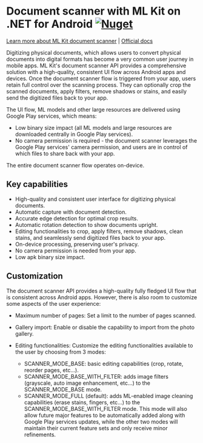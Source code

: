 ﻿# Document scanner with ML Kit on .NET for Android [![Nuget](https://img.shields.io/nuget/v/MLKitDocumentScanner)](https://www.nuget.org/packages/Xamarin.Google.MLKit.DocumentScanner)
[Learn more about ML Kit document scanner](https://developers.google.com/ml-kit/vision/doc-scanner) | [Official docs](https://developers.google.com/ml-kit/vision/doc-scanner/android)

Digitizing physical documents, which allows users to convert physical documents into digital formats has become a very common user journey in mobile apps. ML Kit's document scanner API provides a comprehensive solution with a high-quality, consistent UI flow across Android apps and devices. Once the document scanner flow is triggered from your app, users retain full control over the scanning process. They can optionally crop the scanned documents, apply filters, remove shadows or stains, and easily send the digitized files back to your app.

The UI flow, ML models and other large resources are delivered using Google Play services, which means:

- Low binary size impact (all ML models and large resources are downloaded centrally in Google Play services).
- No camera permission is required - the document scanner leverages the Google Play services' camera permission, and users are in control of which files to share back with your app.

The entire document scanner flow operates on-device.

## Key capabilities
- High-quality and consistent user interface for digitizing physical documents.
- Automatic capture with document detection.
- Accurate edge detection for optimal crop results.
- Automatic rotation detection to show documents upright.
- Editing functionalities to crop, apply filters, remove shadows, clean stains, and seamlessly send digitized files back to your app.
- On-device processing, preserving user's privacy.
- No camera permission is needed from your app.
- Low apk binary size impact.

## Customization
The document scanner API provides a high-quality fully fledged UI flow that is consistent across Android apps. However, there is also room to customize some aspects of the user experience:

- Maximum number of pages:
Set a limit to the number of pages scanned.

- Gallery import:
Enable or disable the capability to import from the photo gallery.

- Editing functionalities:
Customize the editing functionalities available to the user by choosing from 3 modes:

	* SCANNER_MODE_BASE: basic editing capabilities (crop, rotate, reorder pages, etc…).
	* SCANNER_MODE_BASE_WITH_FILTER: adds image filters (grayscale, auto image enhancement, etc…) to the SCANNER_MODE_BASE mode.
	* SCANNER_MODE_FULL (default): adds ML-enabled image cleaning capabilities (erase stains, fingers, etc…) to the SCANNER_MODE_BASE_WITH_FILTER mode. This mode will also allow future major features to be automatically added along with Google Play services updates, while the other two modes will maintain their current feature sets and only receive minor refinements.